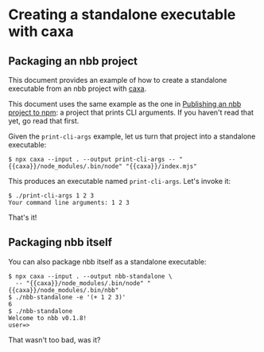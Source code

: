 # Creating a standalone executable with caxa

## Packaging an nbb project

This document provides an example of how to create a standalone executable from
an nbb project with [caxa](https://github.com/leafac/caxa).

This document uses the same example as the one in [Publishing an nbb project
to npm](../publish/README.md): a project that prints CLI arguments. If you
haven't read that yet, go read that first.

Given the `print-cli-args` example, let us turn that project into a standalone executable:

```
$ npx caxa --input . --output print-cli-args -- "{{caxa}}/node_modules/.bin/node" "{{caxa}}/index.mjs"
```

This produces an executable named `print-cli-args`. Let's invoke it:

```
$ ./print-cli-args 1 2 3
Your command line arguments: 1 2 3
```

That's it!

## Packaging nbb itself

You can also package nbb itself as a standalone executable:

```
$ npx caxa --input . --output nbb-standalone \
  -- "{{caxa}}/node_modules/.bin/node" "{{caxa}}/node_modules/.bin/nbb"
$ ./nbb-standalone -e '(+ 1 2 3)'
6
$ ./nbb-standalone
Welcome to nbb v0.1.8!
user=>
```

That wasn't too bad, was it?
